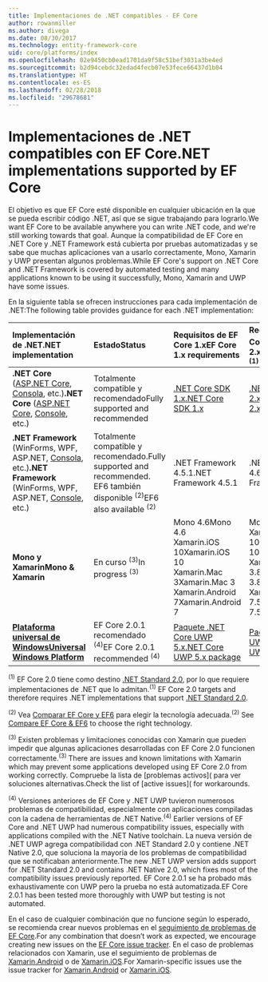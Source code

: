 ```yaml
---
title: Implementaciones de .NET compatibles - EF Core
author: rowanmiller
ms.author: divega
ms.date: 08/30/2017
ms.technology: entity-framework-core
uid: core/platforms/index
ms.openlocfilehash: 02e9450cb0ead1701da9f58c51bef3031a3be4ed
ms.sourcegitcommit: b2d94cebdc32edad4fecb07e53fece66437d1b04
ms.translationtype: HT
ms.contentlocale: es-ES
ms.lasthandoff: 02/28/2018
ms.locfileid: "29678681"
---
```

# <a name="net-implementations-supported-by-ef-core"></a><span data-ttu-id="4848f-102">Implementaciones de .NET compatibles con EF Core</span><span class="sxs-lookup"><span data-stu-id="4848f-102">.NET implementations supported by EF Core</span></span>

<span data-ttu-id="4848f-103">El objetivo es que EF Core esté disponible en cualquier ubicación en la que se pueda escribir código .NET, así que se sigue trabajando para lograrlo.</span><span class="sxs-lookup"><span data-stu-id="4848f-103">We want EF Core to be available anywhere you can write .NET code, and we're still working towards that goal.</span></span> <span data-ttu-id="4848f-104">Aunque la compatibilidad de EF Core en .NET Core y .NET Framework está cubierta por pruebas automatizadas y se sabe que muchas aplicaciones van a usarlo correctamente, Mono, Xamarin y UWP presentan algunos problemas.</span><span class="sxs-lookup"><span data-stu-id="4848f-104">While EF Core's support on .NET Core and .NET Framework is covered by automated testing and many applications known to be using it successfully, Mono, Xamarin and UWP have some issues.</span></span>

<span data-ttu-id="4848f-105">En la siguiente tabla se ofrecen instrucciones para cada implementación de .NET:</span><span class="sxs-lookup"><span data-stu-id="4848f-105">The following table provides guidance for each .NET implementation:</span></span>

| <span data-ttu-id="4848f-106">Implementación de .NET</span><span class="sxs-lookup"><span data-stu-id="4848f-106">.NET implementation</span></span>                                                                                                  | <span data-ttu-id="4848f-107">Estado</span><span class="sxs-lookup"><span data-stu-id="4848f-107">Status</span></span>                                                             | <span data-ttu-id="4848f-108">Requisitos de EF Core 1.x</span><span class="sxs-lookup"><span data-stu-id="4848f-108">EF Core 1.x requirements</span></span>                                                                                | <span data-ttu-id="4848f-109">Requisitos de EF Core 2.x <sup>(1)</sup></span><span class="sxs-lookup"><span data-stu-id="4848f-109">EF Core 2.x requirements <sup>(1)</sup></span></span>                                                                 |
|:---------------------------------------------------------------------------------------------------------------------|:-------------------------------------------------------------------|:--------------------------------------------------------------------------------------------------------|:--------------------------------------------------------------------------------------------------------|
| <span data-ttu-id="4848f-110">**.NET Core** ([ASP.NET Core](../get-started/aspnetcore/index.md), [Consola](../get-started/netcore/index.md), etc.)</span><span class="sxs-lookup"><span data-stu-id="4848f-110">**.NET Core** ([ASP.NET Core](../get-started/aspnetcore/index.md), [Console](../get-started/netcore/index.md), etc.)</span></span> | <span data-ttu-id="4848f-111">Totalmente compatible y recomendado</span><span class="sxs-lookup"><span data-stu-id="4848f-111">Fully supported and recommended</span></span>                                    | [<span data-ttu-id="4848f-112">.NET Core SDK 1.x</span><span class="sxs-lookup"><span data-stu-id="4848f-112">.NET Core SDK 1.x</span></span>](https://www.microsoft.com/net/core/)                                                | [<span data-ttu-id="4848f-113">.NET Core SDK 2.x</span><span class="sxs-lookup"><span data-stu-id="4848f-113">.NET Core SDK 2.x</span></span>](https://www.microsoft.com/net/core/)                                                |
| <span data-ttu-id="4848f-114">**.NET Framework** (WinForms, WPF, ASP.NET, [Consola](../get-started/full-dotnet/index.md), etc.)</span><span class="sxs-lookup"><span data-stu-id="4848f-114">**.NET Framework** (WinForms, WPF, ASP.NET, [Console](../get-started/full-dotnet/index.md), etc.)</span></span>                    | <span data-ttu-id="4848f-115">Totalmente compatible y recomendado.</span><span class="sxs-lookup"><span data-stu-id="4848f-115">Fully supported and recommended.</span></span> <span data-ttu-id="4848f-116">EF6 también disponible <sup>(2)</sup></span><span class="sxs-lookup"><span data-stu-id="4848f-116">EF6 also available <sup>(2)</sup></span></span> | <span data-ttu-id="4848f-117">.NET Framework 4.5.1</span><span class="sxs-lookup"><span data-stu-id="4848f-117">.NET Framework 4.5.1</span></span>                                                                                    | <span data-ttu-id="4848f-118">.NET Framework 4.6.1</span><span class="sxs-lookup"><span data-stu-id="4848f-118">.NET Framework 4.6.1</span></span>                                                                                    |
| <span data-ttu-id="4848f-119">**Mono y Xamarin**</span><span class="sxs-lookup"><span data-stu-id="4848f-119">**Mono & Xamarin**</span></span>                                                                                                   | <span data-ttu-id="4848f-120">En curso <sup>(3)</sup></span><span class="sxs-lookup"><span data-stu-id="4848f-120">In progress <sup>(3)</sup></span></span>                                         | <span data-ttu-id="4848f-121">Mono 4.6</span><span class="sxs-lookup"><span data-stu-id="4848f-121">Mono 4.6</span></span> <br/> <span data-ttu-id="4848f-122">Xamarin.iOS 10</span><span class="sxs-lookup"><span data-stu-id="4848f-122">Xamarin.iOS 10</span></span> <br/> <span data-ttu-id="4848f-123">Xamarin.Mac 3</span><span class="sxs-lookup"><span data-stu-id="4848f-123">Xamarin.Mac 3</span></span> <br/> <span data-ttu-id="4848f-124">Xamarin.Android 7</span><span class="sxs-lookup"><span data-stu-id="4848f-124">Xamarin.Android 7</span></span>                               | <span data-ttu-id="4848f-125">Mono 5.4</span><span class="sxs-lookup"><span data-stu-id="4848f-125">Mono 5.4</span></span> <br/> <span data-ttu-id="4848f-126">Xamarin.iOS 10.14</span><span class="sxs-lookup"><span data-stu-id="4848f-126">Xamarin.iOS 10.14</span></span> <br/> <span data-ttu-id="4848f-127">Xamarin.Mac 3.8</span><span class="sxs-lookup"><span data-stu-id="4848f-127">Xamarin.Mac 3.8</span></span> <br/> <span data-ttu-id="4848f-128">Xamarin.Android 7.5</span><span class="sxs-lookup"><span data-stu-id="4848f-128">Xamarin.Android 7.5</span></span>                        |
| [<span data-ttu-id="4848f-129">**Plataforma universal de Windows**</span><span class="sxs-lookup"><span data-stu-id="4848f-129">**Universal Windows Platform**</span></span>](../get-started/uwp/index.md)                                                        | <span data-ttu-id="4848f-130">EF Core 2.0.1 recomendado <sup>(4)</sup></span><span class="sxs-lookup"><span data-stu-id="4848f-130">EF Core 2.0.1 recommended <sup>(4)</sup></span></span>                           | [<span data-ttu-id="4848f-131">Paquete .NET Core UWP 5.x</span><span class="sxs-lookup"><span data-stu-id="4848f-131">.NET Core UWP 5.x package</span></span>](https://www.nuget.org/packages/Microsoft.NETCore.UniversalWindowsPlatform/) | [<span data-ttu-id="4848f-132">Paquete .NET Core UWP 6.x</span><span class="sxs-lookup"><span data-stu-id="4848f-132">.NET Core UWP 6.x package</span></span>](https://www.nuget.org/packages/Microsoft.NETCore.UniversalWindowsPlatform/) |

<span data-ttu-id="4848f-133"><sup>(1)</sup> EF Core 2.0 tiene como destino [.NET Standard 2.0](https://docs.microsoft.com/dotnet/standard/net-standard), por lo que requiere implementaciones de .NET que lo admitan.</span><span class="sxs-lookup"><span data-stu-id="4848f-133"><sup>(1)</sup> EF Core 2.0 targets and therefore requires .NET implementations that support [.NET Standard 2.0](https://docs.microsoft.com/dotnet/standard/net-standard).</span></span>

<span data-ttu-id="4848f-134"><sup>(2)</sup> Vea [Comparar EF Core y EF6](../../efcore-and-ef6/index.md) para elegir la tecnología adecuada.</span><span class="sxs-lookup"><span data-stu-id="4848f-134"><sup>(2)</sup> See [Compare EF Core & EF6](../../efcore-and-ef6/index.md) to choose the right technology.</span></span>

<span data-ttu-id="4848f-135"><sup>(3)</sup> Existen problemas y limitaciones conocidas con Xamarin que pueden impedir que algunas aplicaciones desarrolladas con EF Core 2.0 funcionen correctamente.</span><span class="sxs-lookup"><span data-stu-id="4848f-135"><sup>(3)</sup> There are issues and known limitations with Xamarin which may prevent some applications developed using EF Core 2.0 from working correctly.</span></span> <span data-ttu-id="4848f-136">Compruebe la lista de [problemas activos]([](https://github.com/aspnet/entityframeworkCore/issues?q=is%3Aopen+is%3Aissue+label%3Aarea-xamarin) para ver soluciones alternativas.</span><span class="sxs-lookup"><span data-stu-id="4848f-136">Check the list of [active issues]([](https://github.com/aspnet/entityframeworkCore/issues?q=is%3Aopen+is%3Aissue+label%3Aarea-xamarin) for workarounds.</span></span>

<span data-ttu-id="4848f-137"><sup>(4)</sup> Versiones anteriores de EF Core y .NET UWP tuvieron numerosos problemas de compatibilidad, especialmente con aplicaciones compiladas con la cadena de herramientas de .NET Native.</span><span class="sxs-lookup"><span data-stu-id="4848f-137"><sup>(4)</sup> Earlier versions of EF Core and .NET UWP had numerous compatibility issues, especially with applications compiled with the .NET Native toolchain.</span></span> <span data-ttu-id="4848f-138">La nueva versión de .NET UWP agrega compatibilidad con .NET Standard 2.0 y contiene .NET Native 2.0, que soluciona la mayoría de los problemas de compatibilidad que se notificaban anteriormente.</span><span class="sxs-lookup"><span data-stu-id="4848f-138">The new .NET UWP version adds support for .NET Standard 2.0 and contains .NET Native 2.0, which fixes most of the compatibility issues previously reported.</span></span> <span data-ttu-id="4848f-139">EF Core 2.0.1 se ha probado más exhaustivamente con UWP pero la prueba no está automatizada.</span><span class="sxs-lookup"><span data-stu-id="4848f-139">EF Core 2.0.1 has been tested more thoroughly with UWP but testing is not automated.</span></span>

<span data-ttu-id="4848f-140">En el caso de cualquier combinación que no funcione según lo esperado, se recomienda crear nuevos problemas en el [seguimiento de problemas de EF Core](https://github.com/aspnet/entityframeworkcore/issues/new).</span><span class="sxs-lookup"><span data-stu-id="4848f-140">For any combination that doesn’t work as expected, we encourage creating new issues on the [EF Core issue tracker](https://github.com/aspnet/entityframeworkcore/issues/new).</span></span> <span data-ttu-id="4848f-141">En el caso de problemas relacionados con Xamarin, use el seguimiento de problemas de [Xamarin.Android](https://github.com/xamarin/xamarin-android/issues/new) o de [Xamarin.iOS](https://github.com/xamarin/xamarin-macios/issues/new).</span><span class="sxs-lookup"><span data-stu-id="4848f-141">For Xamarin-specific issues use the issue tracker for [Xamarin.Android](https://github.com/xamarin/xamarin-android/issues/new) or [Xamarin.iOS](https://github.com/xamarin/xamarin-macios/issues/new).</span></span>
